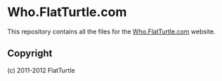 # Who.FlatTurtle.com 

This repository contains all the files for the [Who.FlatTurtle.com](http://who.flatturtle.com) website.

## Copyright

(c) 2011-2012 FlatTurtle
